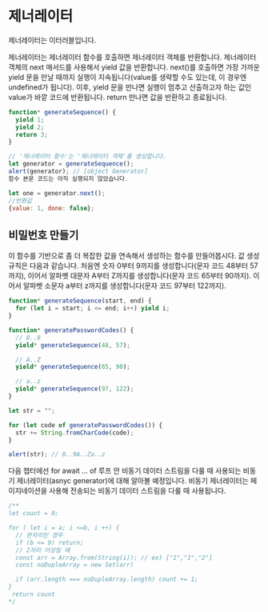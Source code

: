 # 제너레이터

제너레이터는 이터러블입니다.

제너레이터는 제너레이터 함수를 호출하면 제너레이터 객체를 반환합니다.
제너레이터 객체의 next 매서드를 사용해서 yield 값을 반환합니다. next()를 호출하면 가장 가까운 yield <value>문을 만날 때까지 실행이 지속됩니다(value를 생략할 수도 있는데, 이 경우엔 undefined가 됩니다). 이후, yield <value>문을 만나면 실행이 멈추고 산출하고자 하는 값인 value가 바깥 코드에 반환됩니다. return 만나면 값을 반환하고 종료됩니다.

```js
function* generateSequence() {
  yield 1;
  yield 2;
  return 3;
}

// '제너레이터 함수'는 '제너레이터 객체'를 생성합니다.
let generator = generateSequence();
alert(generator); // [object Generator]
함수 본문 코드는 아직 실행되지 않았습니다.
```

```js
let one = generator.next();
//반환값
{value: 1, done: false};
```

## 비밀번호 만들기

이 함수를 기반으로 좀 더 복잡한 값을 연속해서 생성하는 함수를 만들어봅시다. 값 생성 규칙은 다음과 같습니다.
처음엔 숫자 0부터 9까지를 생성합니다(문자 코드 48부터 57까지),
이어서 알파벳 대문자 A부터 Z까지를 생성합니다(문자 코드 65부터 90까지).
이어서 알파벳 소문자 a부터 z까지를 생성합니다(문자 코드 97부터 122까지).

```js
function* generateSequence(start, end) {
  for (let i = start; i <= end; i++) yield i;
}

function* generatePasswordCodes() {
  // 0..9
  yield* generateSequence(48, 57);

  // A..Z
  yield* generateSequence(65, 90);

  // a..z
  yield* generateSequence(97, 122);
}

let str = "";

for (let code of generatePasswordCodes()) {
  str += String.fromCharCode(code);
}

alert(str); // 0..9A..Za..z
```

다음 챕터에선 for await ... of 루프 안 비동기 데이터 스트림을 다룰 때 사용되는 비동기 제너레이터(asnyc generator)에 대해 알아볼 예정입니다. 비동기 제너레이터는 페이지네이션을 사용해 전송되는 비동기 데이터 스트림을 다룰 때 사용됩니다.

```js
/** 
let count = 0;

for ( let i = a; i <=b, i ++) {
  // 한자리인 경우
  if (b <= 9) return;
  // 2자리 이상일 때
  const arr = Array.from(String(i)); // ex) ["1","1","2"]
  const noDupleArray = new Set(arr)

  if (arr.length === noDupleArray.length) count += 1;
} 
 return count
*/
```
